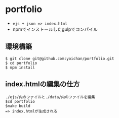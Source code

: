 # portfolio

* `ejs + json => index.html`
* npmでインストールしたgulpでコンパイル

## 環境構築
```
$ git clone git@github.com:yoichan/portfolio.git
$ cd portfolio
$ npm install
```

## index.htmlの編集の仕方
```
./ejs/内のファイルと./data/内のファイルを編集
$cd portfolio
$make build
=> index.htmlが生成される
```
